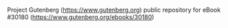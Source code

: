 Project Gutenberg (https://www.gutenberg.org) public repository for eBook #30180 (https://www.gutenberg.org/ebooks/30180)

